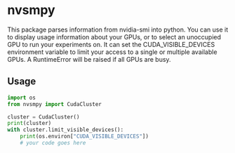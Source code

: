 # nvsmpy

This package parses information from nvidia-smi into python. You can use it to display usage information about your GPUs, or to select an unoccupied GPU to run your experiments on. It can set the CUDA_VISIBLE_DEVICES environment variable to limit your access to a single or multiple available GPUs. A RuntimeError will be raised if all GPUs are busy.
## Usage
```python
import os
from nvsmpy import CudaCluster

cluster = CudaCluster()
print(cluster)
with cluster.limit_visible_devices():
    print(os.environ["CUDA_VISIBLE_DEVICES"])
    # your code goes here
```